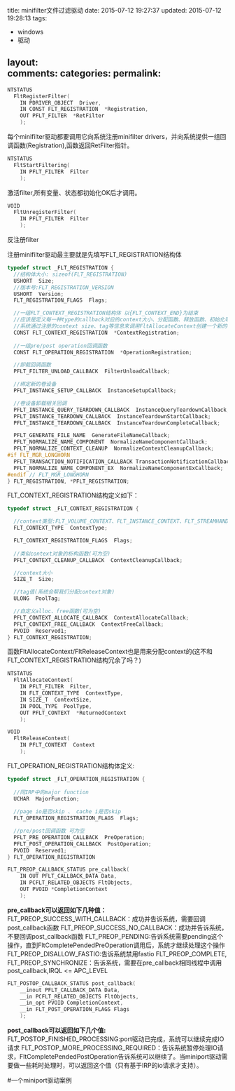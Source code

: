 title: minifilter文件过滤驱动
date: 2015-07-12 19:27:37
updated: 2015-07-12 19:28:13
tags:
- windows
- 驱动

layout:    
comments:
categories:
permalink:
---

```C++
NTSTATUS
  FltRegisterFilter(
    IN PDRIVER_OBJECT  Driver,
    IN CONST FLT_REGISTRATION  *Registration,
    OUT PFLT_FILTER  *RetFilter
    ); 
```
每个minifilter驱动都要调用它向系统注册minifilter drivers，并向系统提供一组回调函数(Registration),函数返回RetFilter指针。

```C++
NTSTATUS
  FltStartFiltering(
    IN PFLT_FILTER  Filter
    ); 
```
激活filter,所有变量、状态都初始化OK后才调用。
```C++
VOID
  FltUnregisterFilter(
    IN PFLT_FILTER  Filter
    ); 

```
反注册filter

注册minifilter驱动最主要就是先填写FLT_REGISTRATION结构体
```C++
typedef struct _FLT_REGISTRATION {
  //结构体大小: sizeof(FLT_REGISTRATION)
  USHORT  Size;
  //版本号:FLT_REGISTRATION_VERSION
  USHORT  Version;
  FLT_REGISTRATION_FLAGS  Flags;

  //一组FLT_CONTEXT_REGISTRATION结构体 以{FLT_CONTEXT_END}为结束
  //应该是定义每一种type的callback对应的context大小、分配函数、释放函数、初始化等
  //系统通过注册的context size、tag等信息来调用FltAllocateContext创建一个新的context。
  CONST FLT_CONTEXT_REGISTRATION  *ContextRegistration;
  
  //一组pre/post operation回调函数
  CONST FLT_OPERATION_REGISTRATION  *OperationRegistration;

  //卸载回调函数
  PFLT_FILTER_UNLOAD_CALLBACK  FilterUnloadCallback;

  //绑定新的卷设备
  PFLT_INSTANCE_SETUP_CALLBACK  InstanceSetupCallback;

  //卷设备卸载相关回调
  PFLT_INSTANCE_QUERY_TEARDOWN_CALLBACK  InstanceQueryTeardownCallback;
  PFLT_INSTANCE_TEARDOWN_CALLBACK  InstanceTeardownStartCallback;
  PFLT_INSTANCE_TEARDOWN_CALLBACK  InstanceTeardownCompleteCallback;

  PFLT_GENERATE_FILE_NAME  GenerateFileNameCallback;
  PFLT_NORMALIZE_NAME_COMPONENT  NormalizeNameComponentCallback;
  PFLT_NORMALIZE_CONTEXT_CLEANUP  NormalizeContextCleanupCallback;
#if FLT_MGR_LONGHORN
  PFLT_TRANSACTION_NOTIFICATION_CALLBACK TransactionNotificationCallback;
  PFLT_NORMALIZE_NAME_COMPONENT_EX  NormalizeNameComponentExCallback;
#endif // FLT_MGR_LONGHORN
} FLT_REGISTRATION, *PFLT_REGISTRATION;
```

FLT_CONTEXT_REGISTRATION结构定义如下：
```C++
typedef struct _FLT_CONTEXT_REGISTRATION {

  //context类型:FLT_VOLUME_CONTEXT、FLT_INSTANCE_CONTEXT、FLT_STREAMHANDLE_CONTEXT等
  FLT_CONTEXT_TYPE  ContextType;

  FLT_CONTEXT_REGISTRATION_FLAGS  Flags;
  
  //类似context对象的析构函数(可为空)
  PFLT_CONTEXT_CLEANUP_CALLBACK  ContextCleanupCallback;

  //context大小
  SIZE_T  Size;

  //tag值(系统会帮我们分配context对象)
  ULONG  PoolTag;

  //自定义alloc、free函数(可为空)
  PFLT_CONTEXT_ALLOCATE_CALLBACK  ContextAllocateCallback;
  PFLT_CONTEXT_FREE_CALLBACK  ContextFreeCallback;
  PVOID  Reserved1;
} FLT_CONTEXT_REGISTRATION;
```

函数FltAllocateContext/FltReleaseContext也是用来分配context的(这不和FLT_CONTEXT_REGISTRATION结构冗余了吗？)
```C++
NTSTATUS
  FltAllocateContext(
    IN PFLT_FILTER  Filter,
    IN FLT_CONTEXT_TYPE  ContextType,
    IN SIZE_T  ContextSize,
    IN POOL_TYPE  PoolType,
    OUT PFLT_CONTEXT  *ReturnedContext
    );

VOID
  FltReleaseContext(
    IN PFLT_CONTEXT  Context
    ); 
```

FLT_OPERATION_REGISTRATION结构体定义:
```C++
typedef struct _FLT_OPERATION_REGISTRATION {
  
  //同IRP中的major function 
  UCHAR  MajorFunction;
  
  //page io是否skip 、 cache i是否skip
  FLT_OPERATION_REGISTRATION_FLAGS  Flags;

  //pre/post回调函数 可为空
  PFLT_PRE_OPERATION_CALLBACK  PreOperation;
  PFLT_POST_OPERATION_CALLBACK  PostOperation;
  PVOID  Reserved1;
} FLT_OPERATION_REGISTRATION

FLT_PREOP_CALLBACK_STATUS pre_callback(
    IN OUT PFLT_CALLBACK_DATA Data,
    IN PCFLT_RELATED_OBJECTS FltObjects,
    OUT PVOID *CompletionContext
    );
```
**pre_callback可以返回如下几种值：**
FLT_PREOP_SUCCESS_WITH_CALLBACK：成功并告诉系统，需要回调post_callback函数
FLT_PREOP_SUCCESS_NO_CALLBACK：成功并告诉系统，不要回调post_callback函数
FLT_PREOP_PENDING:告诉系统需要pending这个操作，直到FltCompletePendedPreOperation调用后，系统才继续处理这个操作
FLT_PREOP_DISALLOW_FASTIO:告诉系统禁用fastio
FLT_PREOP_COMPLETE,
FLT_PREOP_SYNCHRONIZE：告诉系统，需要在pre_callback相同线程中调用post_callback,IRQL <= APC_LEVEL
```C++
FLT_POSTOP_CALLBACK_STATUS post_callback(
    __inout PFLT_CALLBACK_DATA Data,
    __in PCFLT_RELATED_OBJECTS FltObjects,
    __in_opt PVOID CompletionContext,
    __in FLT_POST_OPERATION_FLAGS Flags
    );
```
**post_callback可以返回如下几个值:**
FLT_POSTOP_FINISHED_PROCESSING:port驱动已完成，系统可以继续完成IO请求
FLT_POSTOP_MORE_PROCESSING_REQUIRED：告诉系统暂停处理IO请求，FltCompletePendedPostOperation告诉系统可以继续了。当miniport驱动需要做一些耗时处理时，可以返回这个值（只有基于IRP的io请求才支持）。

#一个miniport驱动案例
